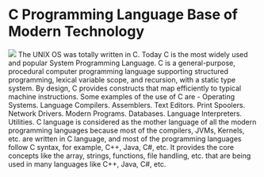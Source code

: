 # C Programming Language Base of Modern Technology
<image src="https://upload.wikimedia.org/wikipedia/commons/thumb/1/1b/Ken_Thompson_and_Dennis_Ritchie--1973.jpg/220px-Ken_Thompson_and_Dennis_Ritchie--1973.jpg"/>
The UNIX OS was totally written in C. Today C is the most widely used and popular System Programming Language. 
C is a general-purpose, procedural computer programming language supporting structured programming, lexical variable scope, and recursion, with a static type system. By design, C provides constructs that map efficiently to typical machine instructions.
Some examples of the use of C are - Operating Systems. Language Compilers. Assemblers. Text Editors. Print Spoolers. Network Drivers. Modern Programs. Databases. Language Interpreters. Utilities.
C language is considered as the mother language of all the modern programming languages because most of the compilers, JVMs, Kernels, etc. are written in C language, and most of the programming languages follow C syntax, for example, C++, Java, C#, etc. It provides the core concepts like the array, strings, functions, file handling, etc. that are being used in many languages like C++, Java, C#, etc.
